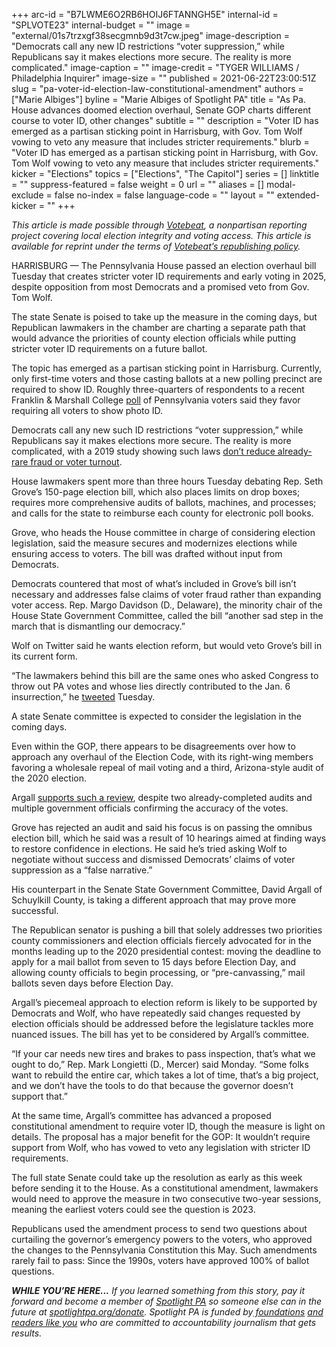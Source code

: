 +++
arc-id = "B7LWME6O2RB6HOIJ6FTANNGH5E"
internal-id = "SPLVOTE23"
internal-budget = ""
image = "external/01s7trzxgf38secgmnb9d3t7cw.jpeg"
image-description = "Democrats call any new ID restrictions “voter suppression,” while Republicans say it makes elections more secure. The reality is more complicated."
image-caption = ""
image-credit = "TYGER WILLIAMS / Philadelphia Inquirer"
image-size = ""
published = 2021-06-22T23:00:51Z
slug = "pa-voter-id-election-law-constitutional-amendment"
authors = ["Marie Albiges"]
byline = "Marie Albiges of Spotlight PA"
title = "As Pa. House advances doomed election overhaul, Senate GOP charts different course to voter ID, other changes"
subtitle = ""
description = "Voter ID has emerged as a partisan sticking point in Harrisburg, with Gov. Tom Wolf vowing to veto any measure that includes stricter requirements."
blurb = "Voter ID has emerged as a partisan sticking point in Harrisburg, with Gov. Tom Wolf vowing to veto any measure that includes stricter requirements."
kicker = "Elections"
topics = ["Elections", "The Capitol"]
series = []
linktitle = ""
suppress-featured = false
weight = 0
url = ""
aliases = []
modal-exclude = false
no-index = false
language-code = ""
layout = ""
extended-kicker = ""
+++

<i>This article is made possible through </i><a href="https://web.archive.org/20201019151248/http://votebeat.org/"><i>Votebeat</i></a><i>, a nonpartisan reporting project covering local election integrity and voting access. This article is available for reprint under the terms of </i><a href="https://web.archive.org/20210907141701/https://www.votebeat.org/pages/republishing"><i>Votebeat’s republishing policy</i></a><i>.</i>

HARRISBURG — The Pennsylvania House passed an election overhaul bill Tuesday that creates stricter voter ID requirements and early voting in 2025, despite opposition from most Democrats and a promised veto from Gov. Tom Wolf.

The state Senate is poised to take up the measure in the coming days, but Republican lawmakers in the chamber are charting a separate path that would advance the priorities of county election officials while putting stricter voter ID requirements on a future ballot.

The topic has emerged as a partisan sticking point in Harrisburg. Currently, only first-time voters and those casting ballots at a new polling precinct are required to show ID. Roughly three-quarters of respondents to a recent Franklin &amp; Marshall College <a href="https://www.fandm.edu/uploads/files/109736436702240144-f-mpolljune2021-summary.pdf">poll</a> of Pennsylvania voters said they favor requiring all voters to show photo ID.

<script src="https://www.spotlightpa.org/embed.js" async></script><div data-spl-embed-version="1" data-spl-src="https://www.spotlightpa.org/embeds/newsletter/"></div>

Democrats call any new such ID restrictions “voter suppression,” while Republicans say it makes elections more secure. The reality is more complicated, with a 2019 study showing such laws <a href="https://www.vox.com/policy-and-politics/2019/2/21/18230009/voter-id-laws-fraud-turnout-study-research">don’t reduce already-rare fraud or voter turnout</a>.

House lawmakers spent more than three hours Tuesday debating Rep. Seth Grove’s 150-page election bill, which also places limits on drop boxes; requires more comprehensive audits of ballots, machines, and processes; and calls for the state to reimburse each county for electronic poll books.

Grove, who heads the House committee in charge of considering election legislation, said the measure secures and modernizes elections while ensuring access to voters. The bill was drafted without input from Democrats.

Democrats countered that most of what’s included in Grove’s bill isn’t necessary and addresses false claims of voter fraud rather than expanding voter access. Rep. Margo Davidson (D., Delaware), the minority chair of the House State Government Committee, called the bill “another sad step in the march that is dismantling our democracy.”

Wolf on Twitter said he wants election reform, but would veto Grove’s bill in its current form.

“The lawmakers behind this bill are the same ones who asked Congress to throw out PA votes and whose lies directly contributed to the Jan. 6 insurrection,” he <a href="https://twitter.com/GovernorTomWolf/status/1407396867445506048?ref_src=twsrc%5Egoogle%7Ctwcamp%5Eserp%7Ctwgr%5Etweet">tweeted</a> Tuesday.

A state Senate committee is expected to consider the legislation in the coming days.

Even within the GOP, there appears to be disagreements over how to approach any overhaul of the Election Code, with its right-wing members favoring a wholesale repeal of mail voting and a third, Arizona-style audit of the 2020 election.

Argall <a href="https://www.spotlightpa.org/news/2021/06/pa-election-audit-arizona-david-argall/">supports such a review</a>, despite two already-completed audits and multiple government officials confirming the accuracy of the votes.

Grove has rejected an audit and said his focus is on passing the omnibus election bill, which he said was a result of 10 hearings aimed at finding ways to restore confidence in elections. He said he’s tried asking Wolf to negotiate without success and dismissed Democrats’ claims of voter suppression as a “false narrative.”

His counterpart in the Senate State Government Committee, David Argall of Schuylkill County, is taking a different approach that may prove more successful.

The Republican senator is pushing a bill that solely addresses two priorities county commissioners and election officials fiercely advocated for in the months leading up to the 2020 presidential contest: moving the deadline to apply for a mail ballot from seven to 15 days before Election Day, and allowing county officials to begin processing, or “pre-canvassing,” mail ballots seven days before Election Day.

Argall’s piecemeal approach to election reform is likely to be supported by Democrats and Wolf, who have repeatedly said changes requested by election officials should be addressed before the legislature tackles more nuanced issues. The bill has yet to be considered by Argall’s committee.

“If your car needs new tires and brakes to pass inspection, that’s what we ought to do,” Rep. Mark Longietti (D., Mercer) said Monday. “Some folks want to rebuild the entire car, which takes a lot of time, that’s a big project, and we don’t have the tools to do that because the governor doesn’t support that.”


<script src="https://www.spotlightpa.org/embed.js" async></script><div data-spl-embed-version="1" data-spl-src="https://www.spotlightpa.org/embeds/donate/?teaser_text=If%20you%20learned%20something%20from%20this%20report%2C%20pay%20it%20forward%20and%20become%20a%20member%20of%20Spotlight%20PA%20so%20someone%20else%20can%20in%20the%20future."></div>

At the same time, Argall’s committee has advanced a proposed constitutional amendment to require voter ID, though the measure is light on details. The proposal has a major benefit for the GOP: It wouldn’t require support from Wolf, who has vowed to veto any legislation with stricter ID requirements.

The full state Senate could take up the resolution as early as this week before sending it to the House. As a constitutional amendment, lawmakers would need to approve the measure in two consecutive two-year sessions, meaning the earliest voters could see the question is 2023.

Republicans used the amendment process to send two questions about curtailing the governor’s emergency powers to the voters, who approved the changes to the Pennsylvania Constitution this May. Such amendments rarely fail to pass: Since the 1990s, voters have approved 100% of ballot questions.

<i><b>WHILE YOU’RE HERE...</b></i><i> If you learned something from this story, pay it forward and become a member of </i><a href="https://www.spotlightpa.org/"><i>Spotlight PA</i></a><i> so someone else can in the future at </i><a href="https://www.spotlightpa.org/donate"><i>spotlightpa.org/donate</i></a><i>. Spotlight PA is funded by</i><a href="https://www.spotlightpa.org/support"><i> foundations</i></a><i> </i><a href="https://www.spotlightpa.org/support"><i>and readers like you</i></a><i> who are committed to accountability journalism that gets results.</i>
